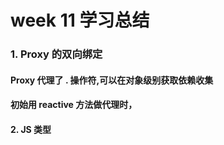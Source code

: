 # week 11 学习总结

### 1. Proxy 的双向绑定

#### Proxy 代理了 . 操作符,可以在对象级别获取依赖收集

#### 初始用 reactive 方法做代理时，

#### 2. JS 类型
